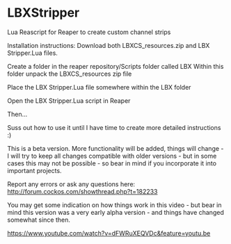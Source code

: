 # LBXStripper
Lua Reascript for Reaper to create custom channel strips

Installation instructions:
Download both LBXCS_resources.zip and LBX Stripper.Lua files.

Create a folder in the reaper repository/Scripts folder called LBX
Within this folder unpack the LBXCS_resources zip file

Place the LBX Stripper.Lua file somewhere within the LBX folder

Open the LBX Stripper.Lua script in Reaper

Then...

Suss out how to use it until I have time to create more detailed instructions :)

This is a beta version.  More functionality will be added, things will change - I will try to keep all changes compatible with older versions - but in some cases this may not be possible - so bear in mind if you incorporate it into important projects.

Report any errors or ask any questions here:
http://forum.cockos.com/showthread.php?t=182233

You may get some indication on how things work in this video - but bear in mind this version was a very early alpha version - and things have changed somewhat since then.

https://www.youtube.com/watch?v=dFWRuXEQVDc&feature=youtu.be
